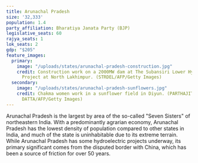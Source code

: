 ```yaml
---
title: Arunachal Pradesh
size: '32,333'
population: 1.4
party_affiliation: Bharatiya Janata Party (BJP)
legislative_seats: 60
rajya_seats: 1
lok_seats: 2
gdp: "$205"
feature_images:
  primary:
    image: "/uploads/states/arunachal-pradesh-construction.jpg"
    credit: Construction work on a 2000MW dam at The Subansiri Lower Hydroelectric
      Project at North Lakhimpur. (STRDEL/AFP/Getty Images)
  secondary:
    image: "/uploads/states/arunachal-pradesh-sunflowers.jpg"
    credit: Chakma women work in a sunflower field in Diyun. (PARTHAJIT
      DATTA/AFP/Getty Images)
---
```


Arunachal Pradesh is the largest by area of the so-called "Seven Sisters" of northeastern India. With a predominantly agrarian economy, Arunachal Pradesh has the lowest density of population compared to other states in India, and much of the state is uninhabitable due to its extreme terrain. While Arunachal Pradesh has some hydroelectric projects underway, its primary significant comes from the disputed border with China, which has been a source of friction for over 50 years.
